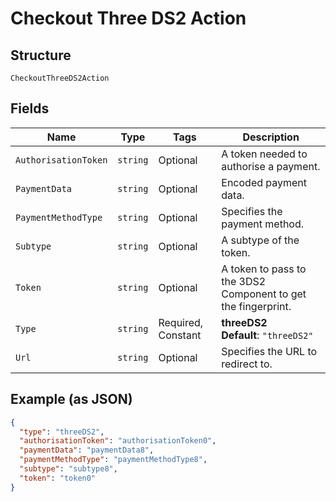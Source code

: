 
# Checkout Three DS2 Action

## Structure

`CheckoutThreeDS2Action`

## Fields

| Name | Type | Tags | Description |
|  --- | --- | --- | --- |
| `AuthorisationToken` | `string` | Optional | A token needed to authorise a payment. |
| `PaymentData` | `string` | Optional | Encoded payment data. |
| `PaymentMethodType` | `string` | Optional | Specifies the payment method. |
| `Subtype` | `string` | Optional | A subtype of the token. |
| `Token` | `string` | Optional | A token to pass to the 3DS2 Component to get the fingerprint. |
| `Type` | `string` | Required, Constant | **threeDS2**<br>**Default**: `"threeDS2"` |
| `Url` | `string` | Optional | Specifies the URL to redirect to. |

## Example (as JSON)

```json
{
  "type": "threeDS2",
  "authorisationToken": "authorisationToken0",
  "paymentData": "paymentData8",
  "paymentMethodType": "paymentMethodType8",
  "subtype": "subtype8",
  "token": "token0"
}
```

